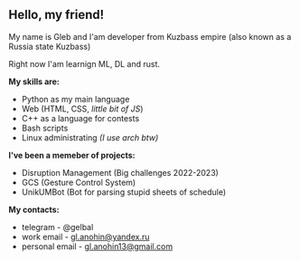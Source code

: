 ## Hello, my friend!

My name is Gleb and I'am developer from Kuzbass empire (also known as a Russia state Kuzbass)

Right now I'am learnign ML, DL and rust.

**My skills are:**
  - Python as my main language
  - Web (HTML, CSS, *little bit of JS*)
  - C++ as a language for contests
  - Bash scripts
  - Linux administrating *(I use arch btw)*

**I've been a memeber of projects:**
  - Disruption Management (Big challenges 2022-2023)
  - GCS (Gesture Control System)
  - UnikUMBot (Bot for parsing stupid sheets of schedule)

**My contacts:**
  - telegram - @gelbal
  - work email - gl.anohin@yandex.ru
  - personal email - gl.anohin13@gmail.com
